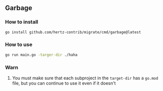 ## Garbage

### How to install

```bash
go install github.com/hertz-contrib/migrate/cmd/garbage@latest
```

### How to use

```bash
go run main.go -targer-dir ./haha
```

### Warn

1. You must make sure that each subproject in the `target-dir` has a `go.mod` file, but you can continue to use it even if it doesn't
